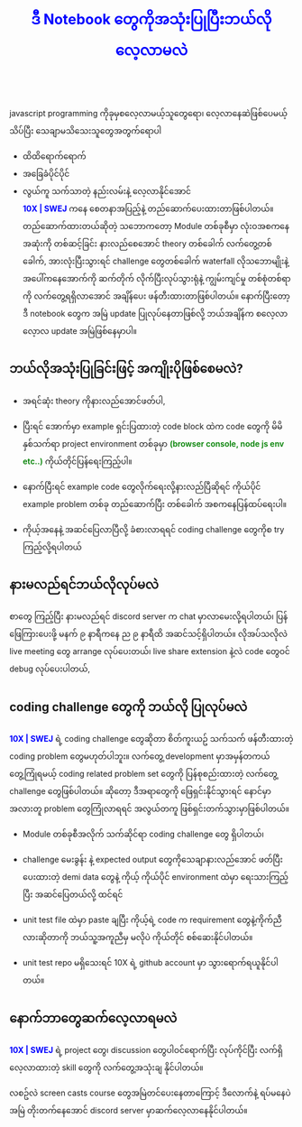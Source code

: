 <h1 align="center" style="color:blue; font-size:25px;padding-block:50px"><b> ဒီ Notebook တွေကိုအသုံးပြုပြီးဘယ်လို လေ့လာမလဲ</b></h1>

 javascript programming ကိုခုမှစလေ့လာမယ့်သူတွေရော၊ လေ့လာနေဆဲဖြစ်ပေမယ့် သိပ်ပြီး သေချာမသိသေးသူတွေအတွက်ရောပါ

 -  ထိထိရောက်ရောက်
 -  အခြေခံပိုင်ပိုင်
 -  လွယ်ကူ သက်သာတဲ့ နည်းလမ်းနဲ့
    လေ့လာနိုင်အောင် <br/> <span style="color:blue; font-weight:bold"> 10X | SWEJ</span> ကနေ စေတနာအပြည့်နဲ့ တည်ဆောက်ပေးထားတာဖြစ်ပါတယ်။
    တည်ဆောက်ထားတယ်ဆိုတဲ့ သဘောကတော့ Module တစ်ခုစီမှာ လုံးဝအစကနေ အဆုံးကို တစ်ဆင့်ခြင်း နားလည်စေအောင် theory တစ်ခေါက် လက်တွေ့တစ်ခေါက်, အားလုံးပြီးသွားရင် challenge တွေတစ်ခေါက် waterfall လိုသဘောမျိုးနဲ့ အပေါ်ကနေအောက်ကို ဆက်တိုက် လိုက်ပြီးလုပ်သွားရုံနဲ့ ကျွမ်းကျင်မှု တစ်စုံတစ်ရာကို လက်တွေ့ရရှိလာအောင် အချိန်ပေး ဖန်တီးထားတာဖြစ်ပါတယ်။ နောက်ပြီးတော့ ဒီ notebook တွေက အမြဲ update ပြုလုပ်နေတာဖြစ်လို့ ဘယ်အချိန်က စလေ့လာလေ့ာလ update အမြဲဖြစ်နေမှာပါ။

## ဘယ်လိုအသုံးပြုခြင်းဖြင့် အကျိုးပိုဖြစ်စေမလဲ?

-  အရင်ဆုံး theory ကိုနားလည်အောင်ဖတ်ပါ,

-  ပြီးရင် အောက်မှာ example ရှင်းပြထားတဲ့ code block ထဲက code တွေကို မိမိ နှစ်သက်ရာ project environment တစ်ခုမှာ <span style="color:green; font-weight:600">(browser console, node js env etc..)</span> ကိုယ်တိုင်ပြန်ရေးကြည့်ပါ။

-  နောက်ပြီးရင် example code တွေလိုက်ရေးလို့နားလည်ပြီဆိုရင်
   ကိုယ်ပိုင် example problem တစ်ခု တည်ဆောက်ပြီး တစ်ခေါက် အစကနေပြန်ထပ်ရေးပါ။

-  ကိုယ့်အနေနဲ့ အဆင်ပြေလာပြီလို့ ခံစားလာရရင် coding challenge တွေကိုစ try ကြည့်လို့ရပါတယ်

## နားမလည်ရင်ဘယ်လိုလုပ်မလဲ

စာတွေ ကြည့်ပြီး နားမလည်ရင် discord server က chat မှာလာမေးလို့ရပါတယ်၊ ပြန်ဖြေကြားပေးဖို့ မနက် ၉ နာရီကနေ ည ၉ နာရီထိ အဆင်သင့်ရှိပါတယ်။ လိုအပ်သလိုလဲ live meeting တွေ arrange လုပ်ပေးတယ်၊ live share extension နဲ့လဲ code တွေဝင် debug လုပ်ပေးပါတယ်,


## coding challenge တွေကို ဘယ်လို ပြုလုပ်မလဲ

 <span style="color:blue; font-weight:bold"> 10X | SWEJ</span> ရဲ့ coding challenge တွေဆိုတာ စိတ်ကူးယဥ် သက်သက် ဖန်တီးထားတဲ့ coding problem တွေမဟုတ်ပါဘူး။ လက်တွေ့ development မှာအမှန်တကယ် တွေ့ကြုံရမယ့် coding related problem set တွေကို ပြန်စုစည်းထားတဲ့ လက်တွေ့ challenge တွေဖြစ်ပါတယ်။ ဆိုတော့ ဒီအရာတွေကို ‌ဖြေရှင်းနိုင်သွားရင် နောင်မှာ အလားတူ problem တွေကြုံလာရရင် အလွယ်တကူ ဖြစ်ရှင်းတက်သွားမှာဖြစ်ပါတယ်။

-  Module တစ်ခုစီအလိုက် သက်ဆိုင်ရာ coding challenge တွေ ရှိပါတယ်၊

-  challenge မေးခွန်း နဲ့ expected output တွေကိုသေချာနားလည်အောင် ဖတ်ပြီး ပေးထားတဲ့ demi data တွေနဲ့ ကိုယ့် ကိုယ်ပိုင် environment ထဲမှာ ရေးသားကြည့်ပြီး အဆင်ပြေတယ်လို့ ထင်ရင်

-  unit test file ထဲမှာ paste ချပြီး ကိုယ့်ရဲ့ code က requirement တွေနဲ့ကိုက်ညီလားဆိုတာကို ဘယ်သူ့အကူညီမှ မလိုပဲ ကိုယ်တိုင် စစ်ဆေးနိုင်ပါတယ်။

-  unit test repo မရှိသေးရင် 10X ရဲ့ github account မှာ သွားရောက်ရယူနိုင်ပါတယ်။

## နောက်ဘာတွေဆက်လေ့လာရမလဲ

 <span style="color:blue; font-weight:bold"> 10X | SWEJ</span> ရဲ့ project တွေ၊ discussion တွေပါဝင်ရောက်ပြီး လုပ်ကိုင်ပြီး လက်ရှိ လေ့လာထားတဲ့ skill တွေကို လက်တွေ့အသုံးချ နိုင်ပါတယ်။

လစဥ်လဲ screen casts course တွေအမြဲတင်ပေးနေတာကြောင့် ဒီလောက်နဲ့ ရပ်မနေပဲ အမြဲ တိုးတက်နေအောင် discord server မှာဆက်လေ့လာနေနိုင်ပါတယ်။
